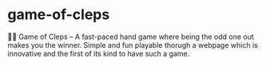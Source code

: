 # game-of-cleps
🫲🫳 Game of Cleps – A fast-paced hand game where being the odd one out makes you the winner. Simple and fun playable thorugh a webpage which is innovative and the first of its kind to have such a game.
